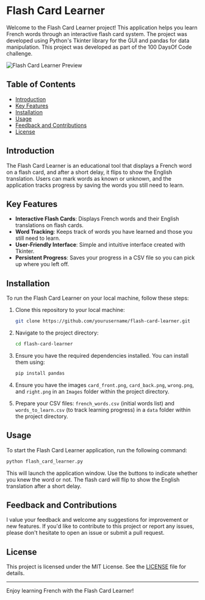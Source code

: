 # Flash Card Learner

Welcome to the Flash Card Learner project! 
This application helps you learn French words through an interactive flash card system. 
The project was developed using Python's Tkinter library for the GUI and pandas for data manipulation.
This project was developed as part of the 100 DaysOf Code challenge.

![Flash Card Learner Preview](flashcard.gif)

## Table of Contents

- [Introduction](#introduction)
- [Key Features](#key-features)
- [Installation](#installation)
- [Usage](#usage)
- [Feedback and Contributions](#feedback-and-contributions)
- [License](#license)

## Introduction

The Flash Card Learner is an educational tool that displays a French word on a flash card, and after a short delay, it flips to show the English translation. 
Users can mark words as known or unknown, and the application tracks progress by saving the words you still need to learn.

## Key Features

- **Interactive Flash Cards**: Displays French words and their English translations on flash cards.
- **Word Tracking**: Keeps track of words you have learned and those you still need to learn.
- **User-Friendly Interface**: Simple and intuitive interface created with Tkinter.
- **Persistent Progress**: Saves your progress in a CSV file so you can pick up where you left off.

## Installation

To run the Flash Card Learner on your local machine, follow these steps:

1. Clone this repository to your local machine:

    ```bash
    git clone https://github.com/yourusername/flash-card-learner.git
    ```

2. Navigate to the project directory:

    ```bash
    cd flash-card-learner
    ```

3. Ensure you have the required dependencies installed. You can install them using:

    ```bash
    pip install pandas
    ```

4. Ensure you have the images `card_front.png`, `card_back.png`, `wrong.png`, and `right.png` in an `Images` folder within the project directory.

5. Prepare your CSV files: `french_words.csv` (initial words list) and `words_to_learn.csv` (to track learning progress) in a `data` folder within the project directory.

## Usage

To start the Flash Card Learner application, run the following command:

```bash
python flash_card_learner.py
```

This will launch the application window. Use the buttons to indicate whether you knew the word or not. The flash card will flip to show the English translation after a short delay.

## Feedback and Contributions

I value your feedback and welcome any suggestions for improvement or new features. If you'd like to contribute to this project or report any issues, please don't hesitate to open an issue or submit a pull request.

## License

This project is licensed under the MIT License. See the [LICENSE](LICENSE) file for details.

---

Enjoy learning French with the Flash Card Learner!
